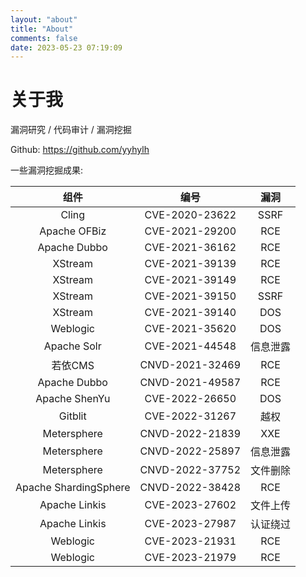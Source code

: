 ```yaml
---
layout: "about"
title: "About"
comments: false
date: 2023-05-23 07:19:09
---
```


# 关于我

漏洞研究 / 代码审计 / 漏洞挖掘

Github: https://github.com/yyhylh

一些漏洞挖掘成果:

|           组件           |        编号        |   漏洞   |
|:----------------------:|:----------------:|:------:|
|         Cling          |  CVE-2020-23622  |  SSRF  |
|      Apache OFBiz      |  CVE-2021-29200  |  RCE   |
|      Apache Dubbo      |  CVE-2021-36162  |  RCE   |
|        XStream         |  CVE-2021-39139  |  RCE   |
|        XStream         |  CVE-2021-39149  |  RCE   |
|        XStream         |  CVE-2021-39150  |  SSRF  |
|        XStream         |  CVE-2021-39140  |  DOS   |
|        Weblogic        |  CVE-2021-35620  |  DOS   |
|      Apache Solr       |  CVE-2021-44548  |  信息泄露  |
|         若依CMS          | CNVD-2021-32469  |  RCE   |
|      Apache Dubbo      | CNVD-2021-49587  |  RCE   |
|     Apache ShenYu      |  CVE-2022-26650  |  DOS   |
|        Gitblit         |  CVE-2022-31267  |   越权   |
|      Metersphere       | CNVD-2022-21839  |  XXE   |
|      Metersphere       | CNVD-2022-25897  |  信息泄露  |
|      Metersphere       | CNVD-2022-37752  |  文件删除  |
| Apache ShardingSphere  | CNVD-2022-38428  |  RCE   |
|     Apache Linkis      |  CVE-2023-27602  |  文件上传  |
|     Apache Linkis      |  CVE-2023-27987  |  认证绕过  |
|        Weblogic        |  CVE-2023-21931  |  RCE   |
|        Weblogic        |  CVE-2023-21979  |  RCE   |




